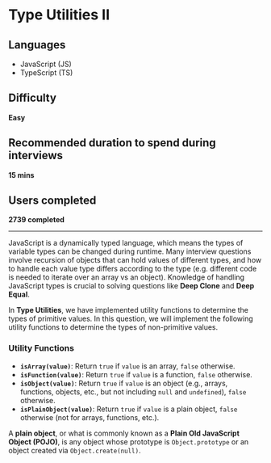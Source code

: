 # Type Utilities II

## Languages

- JavaScript (JS)
- TypeScript (TS)

## Difficulty

**Easy**

## Recommended duration to spend during interviews

**15 mins**

## Users completed

**2739 completed**

---

JavaScript is a dynamically typed language, which means the types of variable types can be changed during runtime. Many interview questions involve recursion of objects that can hold values of different types, and how to handle each value type differs according to the type (e.g. different code is needed to iterate over an array vs an object). Knowledge of handling JavaScript types is crucial to solving questions like **Deep Clone** and **Deep Equal**.

In **Type Utilities**, we have implemented utility functions to determine the types of primitive values. In this question, we will implement the following utility functions to determine the types of non-primitive values.

### Utility Functions

- **`isArray(value)`**: Return `true` if `value` is an array, `false` otherwise.
- **`isFunction(value)`**: Return `true` if `value` is a function, `false` otherwise.
- **`isObject(value)`**: Return `true` if `value` is an object (e.g., arrays, functions, objects, etc., but not including `null` and `undefined`), `false` otherwise.
- **`isPlainObject(value)`**: Return `true` if `value` is a plain object, `false` otherwise (not for arrays, functions, etc.).

A **plain object**, or what is commonly known as a **Plain Old JavaScript Object (POJO)**, is any object whose prototype is `Object.prototype` or an object created via `Object.create(null)`.
